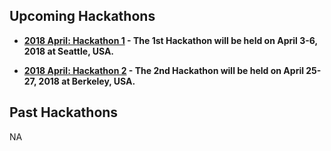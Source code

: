 


## Upcoming Hackathons

- **[2018 April: Hackathon 1](HCK01_2018_Seattle/README.md) - The 1st Hackathon will be held on April 3-6, 2018 at Seattle, USA.**

- **[2018 April: Hackathon 2](HCK02_2018_Berkeley/README.md) - The 2nd Hackathon will be held on April 25-27, 2018 at Berkeley, USA.**

## Past Hackathons

NA
